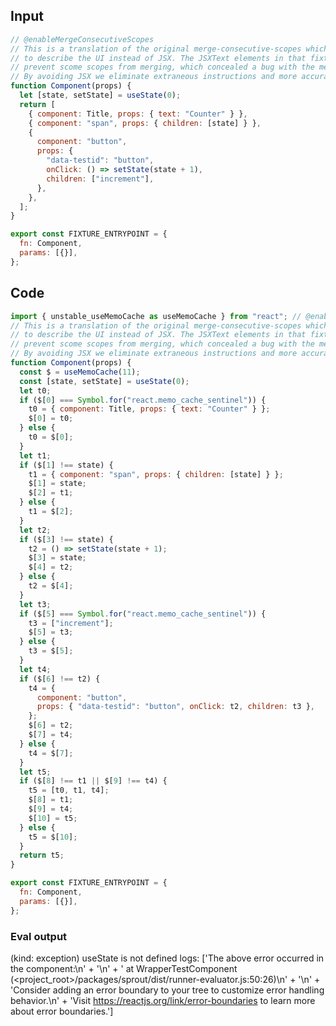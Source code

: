 
## Input

```javascript
// @enableMergeConsecutiveScopes
// This is a translation of the original merge-consecutive-scopes which uses plain objects
// to describe the UI instead of JSX. The JSXText elements in that fixture happen to
// prevent scome scopes from merging, which concealed a bug with the merging logic.
// By avoiding JSX we eliminate extraneous instructions and more accurately test the merging.
function Component(props) {
  let [state, setState] = useState(0);
  return [
    { component: Title, props: { text: "Counter" } },
    { component: "span", props: { children: [state] } },
    {
      component: "button",
      props: {
        "data-testid": "button",
        onClick: () => setState(state + 1),
        children: ["increment"],
      },
    },
  ];
}

export const FIXTURE_ENTRYPOINT = {
  fn: Component,
  params: [{}],
};

```

## Code

```javascript
import { unstable_useMemoCache as useMemoCache } from "react"; // @enableMergeConsecutiveScopes
// This is a translation of the original merge-consecutive-scopes which uses plain objects
// to describe the UI instead of JSX. The JSXText elements in that fixture happen to
// prevent scome scopes from merging, which concealed a bug with the merging logic.
// By avoiding JSX we eliminate extraneous instructions and more accurately test the merging.
function Component(props) {
  const $ = useMemoCache(11);
  const [state, setState] = useState(0);
  let t0;
  if ($[0] === Symbol.for("react.memo_cache_sentinel")) {
    t0 = { component: Title, props: { text: "Counter" } };
    $[0] = t0;
  } else {
    t0 = $[0];
  }
  let t1;
  if ($[1] !== state) {
    t1 = { component: "span", props: { children: [state] } };
    $[1] = state;
    $[2] = t1;
  } else {
    t1 = $[2];
  }
  let t2;
  if ($[3] !== state) {
    t2 = () => setState(state + 1);
    $[3] = state;
    $[4] = t2;
  } else {
    t2 = $[4];
  }
  let t3;
  if ($[5] === Symbol.for("react.memo_cache_sentinel")) {
    t3 = ["increment"];
    $[5] = t3;
  } else {
    t3 = $[5];
  }
  let t4;
  if ($[6] !== t2) {
    t4 = {
      component: "button",
      props: { "data-testid": "button", onClick: t2, children: t3 },
    };
    $[6] = t2;
    $[7] = t4;
  } else {
    t4 = $[7];
  }
  let t5;
  if ($[8] !== t1 || $[9] !== t4) {
    t5 = [t0, t1, t4];
    $[8] = t1;
    $[9] = t4;
    $[10] = t5;
  } else {
    t5 = $[10];
  }
  return t5;
}

export const FIXTURE_ENTRYPOINT = {
  fn: Component,
  params: [{}],
};

```
      
### Eval output
(kind: exception) useState is not defined
logs: ['The above error occurred in the <WrapperTestComponent> component:\n' +
  '\n' +
  '    at WrapperTestComponent (<project_root>/packages/sprout/dist/runner-evaluator.js:50:26)\n' +
  '\n' +
  'Consider adding an error boundary to your tree to customize error handling behavior.\n' +
  'Visit https://reactjs.org/link/error-boundaries to learn more about error boundaries.']